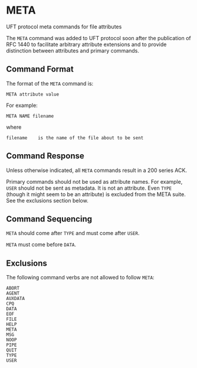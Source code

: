 # META

UFT protocol meta commands for file attributes

The `META` command was added to UFT protocol soon after the publication
of RFC 1440 to facilitate arbitrary attribute extensions and to provide
distinction between attributes and primary commands.

## Command Format

The format of the `META` command is:

    META attribute value

For example:

    META NAME filename

where

    filename    is the name of the file about to be sent

## Command Response

Unless otherwise indicated,
all `META` commands result in a 200 series ACK.

Primary commands should not be used as attribute names.
For example, `USER` should not be sent as metadata. It is not
an attribute. Even `TYPE` (though it might seem to be an attribute)
is excluded from the META suite. See the exclusions section below.

## Command Sequencing

`META` should come after `TYPE` and must come after `USER`.

`META` must come before `DATA`.

## Exclusions

The following command verbs are not allowed to follow `META`:

    ABORT
    AGENT
    AUXDATA
    CPQ
    DATA
    EOF
    FILE
    HELP
    META
    MSG
    NOOP
    PIPE
    QUIT
    TYPE
    USER



